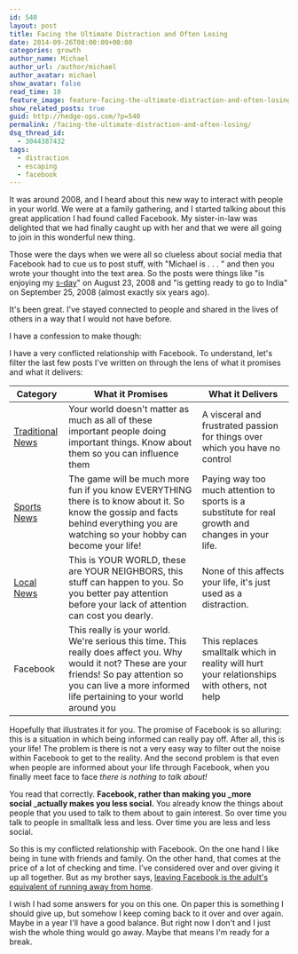```yaml
---
id: 540
layout: post
title: Facing the Ultimate Distraction and Often Losing
date: 2014-09-26T08:00:09+00:00
categories: growth
author_name: Michael
author_url: /author/michael
author_avatar: michael
show_avatar: false
read_time: 10
feature_image: feature-facing-the-ultimate-distraction-and-often-losing 
show_related_posts: true 
guid: http://hedge-ops.com/?p=540
permalink: /facing-the-ultimate-distraction-and-often-losing/
dsq_thread_id:
  - 3044387432
tags:
  - distraction
  - escaping
  - facebook
---
```

It was around 2008, and I heard about this new way to interact with people in your world. We were at a family gathering, and I started talking about this great application I had found called Facebook. My sister-in-law was delighted that we had finally caught up with her and that we were all going to join in this wonderful new thing.<!--more-->

Those were the days when we were all so clueless about social media that Facebook had to cue us to post stuff, with "Michael is . . . " and then you wrote your thought into the text area. So the posts were things like "is enjoying my [s-day](http://www.nosdiet.com/)" on August 23, 2008 and "is getting ready to go to India" on September 25, 2008 (almost exactly six years ago).

It's been great. I've stayed connected to people and shared in the lives of others in a way that I would not have before.

I have a confession to make though:

I have a very conflicted relationship with Facebook. To understand, let's filter the last few posts I've written on through the lens of what it promises and what it delivers:

| Category                                                                        | What it Promises                                                                                                                                                                                                     | What it Delivers                                                                                  |
|---------------------------------------------------------------------------------|----------------------------------------------------------------------------------------------------------------------------------------------------------------------------------------------------------------------|---------------------------------------------------------------------------------------------------|
| [Traditional News](/escaping-with-the-news/)                                    | Your world doesn't matter as much as all of these important people doing important things. Know about them so you can influence them                                                                                 | A visceral and frustrated passion for things over which you have no control                       |
| [Sports News](/sports-news-soap-operas-for-people-who-make-fun-of-soap-operas/) | The game will be much more fun if you know EVERYTHING there is to know about it. So know the gossip and facts behind everything you are watching so your hobby can become your life!                                 | Paying way too much attention to sports is a substitute for real growth and changes in your life. |
| [Local News](/rubbernecking-with-the-locals/)                                   | This is YOUR WORLD, these are YOUR NEIGHBORS, this stuff can happen to you. So you better pay attention before your lack of attention can cost you dearly.                                                           | None of this affects your life, it's just used as a distraction.                                  |
| Facebook                                                                        | This really is your world. We're serious this time. This really does affect you. Why would it not? These are your friends! So pay attention so you can live a more informed life pertaining to your world around you | This replaces smalltalk which in reality will hurt your relationships with others, not help       |

Hopefully that illustrates it for you. The promise of Facebook is so alluring: this is a situation in which being informed can really pay off. After all, this is your life! The problem is there is not a very easy way to filter out the noise within Facebook to get to the reality. And the second problem is that even when people are informed about your life through Facebook, when you finally meet face to face _there is nothing to talk about!_

You read that correctly. **Facebook, rather than making you _more social _actually makes you less social.** You already know the things about people that you used to talk to them about to gain interest. So over time you talk to people in smalltalk less and less. Over time you are less and less social.

So this is my conflicted relationship with Facebook. On the one hand I like being in tune with friends and family. On the other hand, that comes at the price of a lot of checking and time. I've considered over and over giving it up all together. But as my brother says, [leaving Facebook is the adult's equivalent of running away from home](http://weknowmemes.com/2011/11/quitting-facebook-is-the-adult-version-of-running-away-from-home/).

I wish I had some answers for you on this one. On paper this is something I should give up, but somehow I keep coming back to it over and over again. Maybe in a year I'll have a good balance. But right now I don't and I just wish the whole thing would go away. Maybe that means I'm ready for a break.